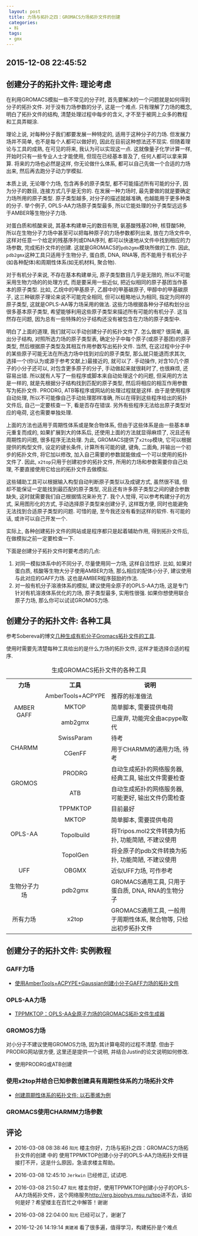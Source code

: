 ```yaml
---
 layout: post
 title: 力场与拓扑之四：GROMACS力场拓扑文件的创建
 categories:
 - 科
 tags:
 - gmx
---
```


## 2015-12-08 22:45:52

## 创建分子的拓扑文件: 理论考虑

在利用GROMACS模拟一些不常见的分子时, 首先要解决的一个问题就是如何得到分子的拓扑文件. 对于没有力场参数的分子, 这是一个难点. 只有理解了力场的概念, 明白了拓扑文件的结构, 清楚处理过程中每步的含义, 才不至于被网上众多的教程和工具弄糊涂.

理论上说, 对每种分子我们都要发展一种特定的, 适用于这种分子的力场. 但发展力场并不简单, 也不是每个人都可以做好的, 因此在目前这种想法还不现实. 但随着理论与工具的成熟, 在可见的将来, 我认为可以实现这一点. 这就像量子化学计算一样, 开始时只有一些专业人士才能使用, 但现在已经基本普及了, 任何人都可以拿来算算. 将来的力场也必然是这样, 你无论做什么体系, 都可以自己先做一个合适的力场出来, 然后再去跑分子动力学模拟.

本质上说, 无论哪个力场, 包含再多的原子类型, 都不可能描述所有可能的分子, 因为分子的数目, 连接方式几乎是无穷的. 在发展一种力场时, 最先要做的就是要确定力场所用的原子类型. 原子类型越多, 对分子的描述就越准确, 也越能用于更多种类的分子. 举个例子, OPLS-AA力场原子类型最多, 所以它能处理的分子类型远远多于AMBER等生物分子力场.

对蛋白质和核酸来说, 其基本构建单元的数目有限, 氨基酸残基20种, 核苷酸5种, 所以在生物分子力场中甚至可以把每种原子的力场参数都列出来, 放在力场文件中, 这样对任意一个给定的残基序列或DNA序列, 都可以快速地从文件中找到相应的力场参数, 完成拓扑文件的创建. 这就是GROMACS的`pdb2gmx`模块所做的工作. 因此, `pdb2gmx`这种工具只适用于生物分子, 蛋白质, DNA, RNA等, 而不能用于有机分子(如各种配体)和周期性体系(如无机材料, 聚合物).

对于有机分子来说, 不存在基本构建单元, 原子类型数目几乎是无限的, 所以不可能采用生物力场的的处理方式, 而是要采用一些近似, 把近似相同的原子基团当作基本的原子类型. 比如, 乙烷中的甲基原子, 乙醇中的甲基碳原子, 甲醇中的甲基碳原子, 这三种碳原子理论来说不可能完全相同, 但可以粗略地认为相同, 指定为同样的原子类型, 这就是OPLS-AA等力场采用的做法. 这些力场根据各种分子结构划分出很多基本原子类型, 希望能够利用这些原子类型来描述所有可能的有机分子. 这当然存在问题, 因为总有一些特殊的分子结构还没有被包含在力场的原子类型中.

明白了上面的道理, 我们就可以手动创建分子的拓扑文件了. 怎么做呢? 很简单, 画出分子结构, 对照所选力场的原子类型表, 确定分子中每个原子(或原子基团)的原子类型, 然后根据原子类型及其相互作用参数写出拓扑文件. 当然, 在这过程中分子中的某些原子可能无法在所选力场中找到对应的原子类型, 那么就只能退而求其次, 选择一个(你认为或源于参考文献上)最接近的, 就可以了. 手动操作, 对含10几个原子的小分子还可以, 对包含更多原子的分子, 手动做起来就很耗时了, 也很麻烦, 还容易出错. 所以就有人写了一些程序或脚本来自动处理这个的问题, 但采用的方法是一样的, 就是先根据分子结构找到匹配的原子类型, 然后将相应的相互作用参数写为拓扑文件. PRODRG, ATB等程序或网站的处理过程就是这样. 由于是使用程序自动处理, 所以不可能像自己手动处理那样准确, 所以在得到这些程序给出的拓扑文件后, 自己一定要核查一下, 看是否存在错误. 另外有些程序无法给出原子类型对应的电荷, 这也需要单独处理.

上面的方法也适用于周期性体系或是聚合物体系, 但由于这些体系是由一些基本单元重复而成的, 如果扩展到大的体系后, 还使用上面的方法就显得麻烦了, 况且还有周期性的问题, 很多程序无法处理. 为此, GROMACS提供了`x2top`模块, 它可以根据提供的构型文件, 设定的键长条件, 计算所有可能的键, 键角, 二面角, 并输出一个初步的拓扑文件, 将它加以修改, 加入自己需要的参数就能做成一个可以使用的拓扑文件了. 因此, `x2top`只用于创建初步的拓扑文件, 所用的力场和参数需要你自己处理, 不要直接使用它给出的拓扑文件去做模拟.

这些辅助工具可以根据输入构型自动判断原子类型以及成键方式, 虽然很不错, 但却不能保证一定能找到最匹配的原子类型, 况且还有许多原子类型之间的键合参数缺失, 这时就需要我们自己根据情况来补充了. 我个人觉得, 可以参考构建分子的方式, 采用图形化的方式, 手动选择原子类型来创建分子, 这样既方便, 同时也能避免无法找到合适原子类型的问题. 可惜的是, 至今我还没有看到这样的软件. 有可能的话, 或许可以自己开发一个.

实际上, 各种创建拓扑文件的网站或是程序都只是起着辅助作用, 得到拓扑文件后, 在做模拟之前一定要检查一下.

下面是创建分子拓扑文件时要考虑的几点:

1. 对同一模拟体系中的不同分子, 尽量使用同一力场, 这样自洽性好. 比如, 如果对蛋白质, 核酸等生物大分子使用AMBER力场, 那么相应的配体小分子, 建议使用与此对应的GAFF力场. 这也是AMBER程序鼓励的作法.
2. 对一般有机分子溶液体系的模拟, 建议使用全原子的OPLS-AA力场, 这是专门针对有机溶液体系优化的力场, 原子类型最多, 实用性很强. 如果你想使用联合原子力场, 那么你可以试试GROMOS力场.

## 创建分子的拓扑文件: 各种工具

参考Sobereva的博文[几种生成有机分子Gromacs拓扑文件的工具](http://sobereva.com/266).

使用时需要先清楚每种工具给出的是什么力场的拓扑文件, 这样才能选择合适的程序.

<table id='tab-0'><caption>生成GROMACS拓扑文件的各种工具</caption>
<tr>
  <th rowspan="1" colspan="1" style="text-align:center;">力场</th>
  <th rowspan="1" colspan="1" style="text-align:center;">工具</th>
  <th rowspan="1" colspan="1" style="text-align:center;">说明</th>
</tr>
<tr>
  <td rowspan="3" colspan="1" style="text-align:center;">AMBER GAFF</td>
  <td rowspan="1" colspan="1" style="text-align:center;"><a href&#61;"http://ambermd.org/#AmberTools">AmberTools</a>+<a href&#61;"http://code.google.com/p/acpype/">ACPYPE</a></td>
  <td rowspan="1" colspan="1" style="text-align:left;">推荐的标准做法</td>
</tr>
<tr>
  <td rowspan="1" colspan="1" style="text-align:center;"><a href&#61;"http://www.aribeiro.net.br/mktop/">MKTOP</a></td>
  <td rowspan="1" colspan="1" style="text-align:left;">简单脚本, 需要提供电荷</td>
</tr>
<tr>
  <td rowspan="1" colspan="1" style="text-align:center;">amb2gmx</td>
  <td rowspan="1" colspan="1" style="text-align:left;">已废弃, 功能完全由acpype取代</td>
</tr>
<tr>
  <td rowspan="2" colspan="1" style="text-align:center;">CHARMM</td>
  <td rowspan="1" colspan="1" style="text-align:center;"><a hef&#61;"http://swissparam.ch/">SwissParam</a></td>
  <td rowspan="1" colspan="1" style="text-align:left;">待考</td>
</tr>
<tr>
  <td rowspan="1" colspan="1" style="text-align:center;"><a href&#61;"http://dx.doi.org/10.1002/jcc.21367">CGenFF</a></td>
  <td rowspan="1" colspan="1" style="text-align:left;">用于CHARMM的通用力场, 待考</td>
</tr>
<tr>
  <td rowspan="2" colspan="1" style="text-align:center;">GROMOS</td>
  <td rowspan="1" colspan="1" style="text-align:center;"><a href&#61;"http://davapc1.bioch.dundee.ac.uk/prodrg">PRODRG</a></td>
  <td rowspan="1" colspan="1" style="text-align:left;">自动生成拓扑的网络服务器, 经典工具, 输出文件需要检查</td>
</tr>
<tr>
  <td rowspan="1" colspan="1" style="text-align:center;"><a href&#61;"http://compbio.biosci.uq.edu.au/atb/">ATB</a></td>
  <td rowspan="1" colspan="1" style="text-align:left;">自动生成拓扑的网络服务器, 可能更好, 输出文件仍需检查</td>
</tr>
<tr>
  <td rowspan="4" colspan="1" style="text-align:center;">OPLS-AA</td>
  <td rowspan="1" colspan="1" style="text-align:center;"><a href&#61;"http://erg.biophys.msu.ru/erg/tpp/">TPPMKTOP</a></td>
  <td rowspan="1" colspan="1" style="text-align:left;">目前最好</td>
</tr>
<tr>
  <td rowspan="1" colspan="1" style="text-align:center;"><a href&#61;"http://www.aribeiro.net.br/mktop/">MKTOP</a></td>
  <td rowspan="1" colspan="1" style="text-align:left;">简单脚本, 需要提供电荷</td>
</tr>
<tr>
  <td rowspan="1" colspan="1" style="text-align:center;"><a href&#61;"http://www.gromacs.org/Downloads/User_contributions/Other_software">Topolbuild</a></td>
  <td rowspan="1" colspan="1" style="text-align:left;">将Tripos.mol2文件转换为拓扑, 功能简陋, 不建议使用</td>
</tr>
<tr>
  <td rowspan="1" colspan="1" style="text-align:center;"><a href&#61;"http://www.gromacs.org/Downloads/User_contributions/Other_software">TopolGen</a></td>
  <td rowspan="1" colspan="1" style="text-align:left;">将全原子的pdb文件转换为拓扑, 功能简陋, 不建议使用</td>
</tr>
<tr>
  <td rowspan="1" colspan="1" style="text-align:center;">UFF</td>
  <td rowspan="1" colspan="1" style="text-align:center;"><a href&#61;"http://software-lisc.fbk.eu/obgmx/">OBGMX</a></td>
  <td rowspan="1" colspan="1" style="text-align:left;">近似UFF力场, 可作参考</td>
</tr>
<tr>
  <td rowspan="1" colspan="1" style="text-align:center;">生物分子力场</td>
  <td rowspan="1" colspan="1" style="text-align:center;">pdb2gmx</td>
  <td rowspan="1" colspan="1" style="text-align:left;">GROMACS通用工具, 只用于蛋白质, DNA, RNA的生物分子</td>
</tr>
<tr>
  <td rowspan="1" colspan="1" style="text-align:center;">所有力场</td>
  <td rowspan="1" colspan="1" style="text-align:center;">x2top</td>
  <td rowspan="1" colspan="1" style="text-align:left;">GROMACS通用工具, 一般用于周期性体系, 聚合物等, 只给出初步拓扑文件</td>
</tr>
</table>

## 创建分子的拓扑文件: 实例教程

### GAFF力场

- [使用AmberTools+ACPYPE+Gaussian创建小分子GAFF力场的拓扑文件](http://jerkwin.github.io/2015/12/08/%E4%BD%BF%E7%94%A8AmberTools+ACPYPE+Gaussian%E5%88%9B%E5%BB%BA%E5%B0%8F%E5%88%86%E5%AD%90GAFF%E5%8A%9B%E5%9C%BA%E7%9A%84%E6%8B%93%E6%89%91%E6%96%87%E4%BB%B6/)

### OPLS-AA力场

- [TPPMKTOP：OPLS-AA全原子力场的GROMACS拓扑文件生成器](http://jerkwin.github.io/2015/12/13/TPPMKTOP-OPLS-AA%E5%85%A8%E5%8E%9F%E5%AD%90%E5%8A%9B%E5%9C%BA%E7%9A%84GROMACS%E6%8B%93%E6%89%91%E6%96%87%E4%BB%B6%E7%94%9F%E6%88%90%E5%99%A8/)

### GROMOS力场

对小分子不建议使用GROMOS力场, 因为其计算电荷的过程不清楚. 但由于PRODRG网站很方便, 这里还是提供一个说明, 并结合Justin的论文说明如何修改.

- 使用PRODRG或ATB创建

### 使用x2top并结合已知参数创建具有周期性体系的力场拓扑文件

- [创建周期性体系的拓扑文件: 以石墨烯为例](http://jerkwin.github.io/9999/10/31/GROMACS%E4%B8%AD%E6%96%87%E6%95%99%E7%A8%8B/#TOC1.7.9)

### GROMACS使用CHARMM力场参数

## 评论

- 2016-03-08 08:38:46 `阳光` 楼主你好，力场与拓扑之四：GROMACS力场拓扑文件的创建 中的 使用TPPMKTOP创建小分子的OPLS-AA力场拓扑文件链接打不开，这是什么原因，急请求楼主帮助。
- 2016-03-08 12:45:10 `Jerkwin` 已经修正, 试试吧.
- 2016-03-08 21:50:47 `阳光` 楼主你好，使用TPPMKTOP创建小分子的OPLS-AA力场拓扑文件，这个网络服务<http://erg.biophys.msu.ru/tpp>进不去，该如何是好？希望楼主在百忙之中解答！谢谢
- 2016-03-08 22:04:00 `阳光` 已经可以了，谢谢了

- 2016-12-26 14:19:14 `黄建湘` 看了很多遍，值得学习，构建拓扑是个难点
